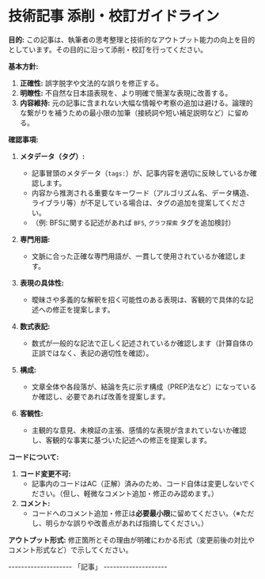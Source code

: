 # 技術記事 添削・校訂ガイドライン

**目的:**
この記事は、執筆者の思考整理と技術的なアウトプット能力の向上を目的としています。その目的に沿って添削・校訂を行ってください。

 **基本方針:**

1. **正確性:** 誤字脱字や文法的な誤りを修正する。
2. **明瞭性:** 不自然な日本語表現を、より明確で簡潔な表現に改善する。
3. **内容維持:** 元の記事に含まれない大幅な情報や考察の追加は避ける。論理的な繋がりを補うための最小限の加筆（接続詞や短い補足説明など）に留める。

 **確認事項:**

1. **メタデータ（タグ）:**
     * 記事冒頭のメタデータ（`tags:`）が、記事内容を適切に反映しているか確認します。
     * 内容から推測される重要なキーワード（アルゴリズム名、データ構造、ライブラリ等）が不足している場合は、タグの追加を提案してください。
     * （例: BFSに関する記述があれば `BFS`, `グラフ探索` タグを追加検討）

2. **専門用語:**
     * 文脈に合った正確な専門用語が、一貫して使用されているか確認します。

3. **表現の具体性:**
     * 曖昧さや多義的な解釈を招く可能性のある表現は、客観的で具体的な記述への修正を提案します。

4. **数式表記:**
     * 数式が一般的な記法で正しく記述されているか確認します（計算自体の正誤ではなく、表記の適切性を確認）。

5. **構成:**
     * 文章全体や各段落が、結論を先に示す構成（PREP法など）になっているか確認し、必要であれば改善を提案します。

6. **客観性:**
     * 主観的な意見、未検証の主張、感情的な表現が含まれていないか確認し、客観的な事実に基づいた記述への修正を提案します。

 **コードについて:**

1. **コード変更不可:**
     * 記事内のコードはAC（正解）済みのため、コード自体は変更しないでください。（但し、軽微なコメント追加・修正のみ認めます。）
2. **コメント:**
     * コードへのコメント追加・修正は**必要最小限**に留めてください。（※ただし、明らかな誤りや改善点があれば指摘してください。）

**アウトプット形式:**
修正箇所とその理由が明確にわかる形式（変更前後の対比やコメント形式など）で示してください。

-------------------- 「記事」 --------------------
